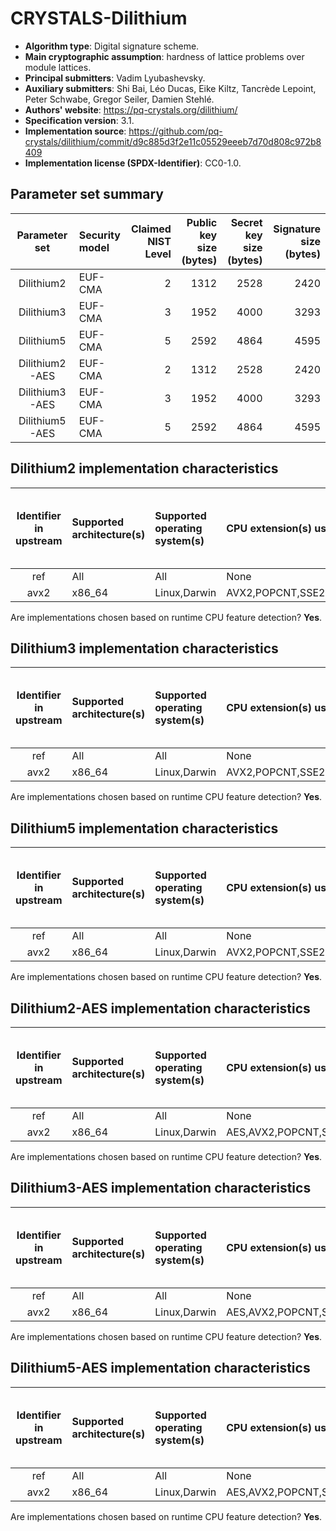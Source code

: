 # CRYSTALS-Dilithium

- **Algorithm type**: Digital signature scheme.
- **Main cryptographic assumption**: hardness of lattice problems over module lattices.
- **Principal submitters**: Vadim Lyubashevsky.
- **Auxiliary submitters**: Shi Bai, Léo Ducas, Eike Kiltz, Tancrède Lepoint, Peter Schwabe, Gregor Seiler, Damien Stehlé.
- **Authors' website**: https://pq-crystals.org/dilithium/
- **Specification version**: 3.1.
- **Implementation source**: https://github.com/pq-crystals/dilithium/commit/d9c885d3f2e11c05529eeeb7d70d808c972b8409
- **Implementation license (SPDX-Identifier)**: CC0-1.0.

## Parameter set summary

|  Parameter set  | Security model   |   Claimed NIST Level |   Public key size (bytes) |   Secret key size (bytes) |   Signature size (bytes) |
|:---------------:|:-----------------|---------------------:|--------------------------:|--------------------------:|-------------------------:|
|   Dilithium2    | EUF-CMA          |                    2 |                      1312 |                      2528 |                     2420 |
|   Dilithium3    | EUF-CMA          |                    3 |                      1952 |                      4000 |                     3293 |
|   Dilithium5    | EUF-CMA          |                    5 |                      2592 |                      4864 |                     4595 |
| Dilithium2-AES  | EUF-CMA          |                    2 |                      1312 |                      2528 |                     2420 |
| Dilithium3-AES  | EUF-CMA          |                    3 |                      1952 |                      4000 |                     3293 |
| Dilithium5-AES  | EUF-CMA          |                    5 |                      2592 |                      4864 |                     4595 |

## Dilithium2 implementation characteristics

|  Identifier in upstream  | Supported architecture(s)   | Supported operating system(s)   | CPU extension(s) used   | No branching-on-secrets claimed?   | No branching-on-secrets checked by valgrind?   | Large stack usage?   |
|:------------------------:|:----------------------------|:--------------------------------|:------------------------|:-----------------------------------|:-----------------------------------------------|:---------------------|
|           ref            | All                         | All                             | None                    | True                               | True                                           | False                |
|           avx2           | x86\_64                     | Linux,Darwin                    | AVX2,POPCNT,SSE2,SSSE3  | True                               | True                                           | False                |

Are implementations chosen based on runtime CPU feature detection? **Yes**.

## Dilithium3 implementation characteristics

|  Identifier in upstream  | Supported architecture(s)   | Supported operating system(s)   | CPU extension(s) used   | No branching-on-secrets claimed?   | No branching-on-secrets checked by valgrind?   | Large stack usage?   |
|:------------------------:|:----------------------------|:--------------------------------|:------------------------|:-----------------------------------|:-----------------------------------------------|:---------------------|
|           ref            | All                         | All                             | None                    | True                               | True                                           | False                |
|           avx2           | x86\_64                     | Linux,Darwin                    | AVX2,POPCNT,SSE2,SSSE3  | True                               | True                                           | False                |

Are implementations chosen based on runtime CPU feature detection? **Yes**.

## Dilithium5 implementation characteristics

|  Identifier in upstream  | Supported architecture(s)   | Supported operating system(s)   | CPU extension(s) used   | No branching-on-secrets claimed?   | No branching-on-secrets checked by valgrind?   | Large stack usage?   |
|:------------------------:|:----------------------------|:--------------------------------|:------------------------|:-----------------------------------|:-----------------------------------------------|:---------------------|
|           ref            | All                         | All                             | None                    | True                               | True                                           | False                |
|           avx2           | x86\_64                     | Linux,Darwin                    | AVX2,POPCNT,SSE2,SSSE3  | True                               | True                                           | False                |

Are implementations chosen based on runtime CPU feature detection? **Yes**.

## Dilithium2-AES implementation characteristics

|  Identifier in upstream  | Supported architecture(s)   | Supported operating system(s)   | CPU extension(s) used      | No branching-on-secrets claimed?   | No branching-on-secrets checked by valgrind?   | Large stack usage?   |
|:------------------------:|:----------------------------|:--------------------------------|:---------------------------|:-----------------------------------|:-----------------------------------------------|:---------------------|
|           ref            | All                         | All                             | None                       | True                               | True                                           | False                |
|           avx2           | x86\_64                     | Linux,Darwin                    | AES,AVX2,POPCNT,SSE2,SSSE3 | True                               | True                                           | False                |

Are implementations chosen based on runtime CPU feature detection? **Yes**.

## Dilithium3-AES implementation characteristics

|  Identifier in upstream  | Supported architecture(s)   | Supported operating system(s)   | CPU extension(s) used      | No branching-on-secrets claimed?   | No branching-on-secrets checked by valgrind?   | Large stack usage?   |
|:------------------------:|:----------------------------|:--------------------------------|:---------------------------|:-----------------------------------|:-----------------------------------------------|:---------------------|
|           ref            | All                         | All                             | None                       | True                               | True                                           | False                |
|           avx2           | x86\_64                     | Linux,Darwin                    | AES,AVX2,POPCNT,SSE2,SSSE3 | True                               | True                                           | False                |

Are implementations chosen based on runtime CPU feature detection? **Yes**.

## Dilithium5-AES implementation characteristics

|  Identifier in upstream  | Supported architecture(s)   | Supported operating system(s)   | CPU extension(s) used      | No branching-on-secrets claimed?   | No branching-on-secrets checked by valgrind?   | Large stack usage?   |
|:------------------------:|:----------------------------|:--------------------------------|:---------------------------|:-----------------------------------|:-----------------------------------------------|:---------------------|
|           ref            | All                         | All                             | None                       | True                               | True                                           | False                |
|           avx2           | x86\_64                     | Linux,Darwin                    | AES,AVX2,POPCNT,SSE2,SSSE3 | True                               | True                                           | False                |

Are implementations chosen based on runtime CPU feature detection? **Yes**.
